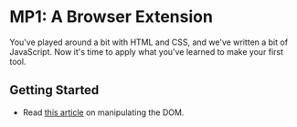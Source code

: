 # MP1: A Browser Extension

You've played around a bit with HTML and CSS, and we've written a bit of
JavaScript. Now it's time to apply what you've learned to make your first tool.

## Getting Started

- Read
  [this article](https://developer.mozilla.org/en-US/docs/Learn/JavaScript/Client-side_web_APIs/Manipulating_documents)
  on manipulating the DOM.
